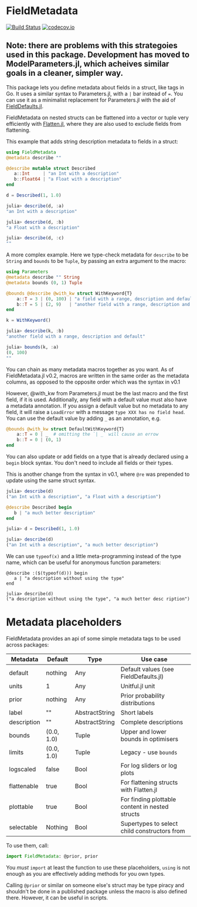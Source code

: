 # FieldMetadata

[![Build Status](https://travis-ci.org/rafaqz/FieldMetadata.jl.svg?branch=master)](https://travis-ci.org/rafaqz/FieldMetadata.jl)
[![codecov.io](http://codecov.io/github/rafaqz/FieldMetadata.jl/coverage.svg?branch=master)](http://codecov.io/github/rafaqz/FieldMetadata.jl?branch=master)


## Note: there are problems with this strategoies used in this package. Development has moved to ModelParameters.jl, which acheives similar goals in a cleaner, simpler way.

This package lets you define metadata about fields in a struct, like tags
in Go. It uses a similar syntax to Parameters.jl, with a `|` bar instead of `=`.
You can use it as a minimalist replacement for Parameters.jl with the aid of
[FieldDefaults.jl](https://github.com/rafaqz/FieldDefaults.jl).

FieldMetadata on nested structs can be flattened into a vector or tuple very efficiently with [Flatten.jl](https://github.com/rafaqz/Flatten.jl), where they are also used to 
exclude fields from flattening.


This example that adds string description metadata to fields in a struct:

```julia
using FieldMetadata
@metadata describe ""

@describe mutable struct Described
   a::Int     | "an Int with a description"  
   b::Float64 | "a Float with a description"
end

d = Described(1, 1.0)

julia> describe(d, :a) 
"an Int with a description"  

julia> describe(d, :b) 
"a Float with a description"  

julia> describe(d, :c) 
""  
```

A more complex example. Here we type-check metadata for `describe` to be 
`String` and `bounds` to be `Tuple`, by passing an extra argument to the macro:

```julia
using Parameters
@metadata describe "" String
@metadata bounds (0, 1) Tuple

@bounds @describe @with_kw struct WithKeyword{T}
    a::T = 3 | (0, 100) | "a field with a range, description and default"
    b::T = 5 | (2, 9)   | "another field with a range, description and default"
end

k = WithKeyword()

julia> describe(k, :b) 
"another field with a range, description and default"

julia> bounds(k, :a) 
(0, 100)
""  
```

You can chain as many metadata macros together as you want. As of
FieldMetadata.jl v0.2, macros are written in the same order as the metadata
columns, as opposed to the opposite order which was the syntax in v0.1

However, @with_kw from Parameters.jl must be the last macro and the first field, 
if it is used. Additionally, any field with a default value must also have a metadata
annotation. If you assign a default value but no metadata to any
field, it will raise a `LoadError` with a message `type XXX has no field head`.
You can use the default value by adding `_` as an annotation, e.g.
```julia
@bounds @with_kw struct DefaultWithKeyword{T}
    a::T = 0 | _  # omitting the `| _` will cause an errow
    b::T = 0 | (0, 1)
end
```


You can also update or add fields on a type that is already declared using a
`begin` block syntax. You don't need to include all fields or their types.

This is another change from the syntax in v0.1, where `@re` was prepended
to update using the same struct syntax.

```julia
julia> describe(d)                                                                                                     
("an Int with a description", "a Float with a description")  

@describe Described begin
   b | "a much better description"
end

julia> d = Described(1, 1.0)

julia> describe(d)
("an Int with a description", "a much better description")
```

We can use `typeof(x)` and a little meta-programming instead of the type name, 
which can be useful for anonymous function parameters:

```
@describe :($(typeof(d))) begin
   a | "a description without using the type"
end

julia> describe(d)
("a description without using the type", "a much better desc ription")
```


# Metadata placeholders

FieldMetadata provides an api of some simple metadata tags to be used across
packages: 

| Metadata    | Default     | Type           | Use case                                        |
| ----------- | ----------- | -------------- | ----------------------------------------------- |
| default     | nothing     | Any            | Default values (see FieldDefaults.jl)           |
| units       | 1           | Any            | Unitful.jl unit                                 |
| prior       | nothing     | Any            | Prior probability distributions                 |
| label       | ""          | AbstractString | Short labels                                    |
| description | ""          | AbstractString | Complete descriptions                           |
| bounds      | (0.0, 1.0)  | Tuple          | Upper and lower bounds in optimisers            |
| limits      | (0.0, 1.0)  | Tuple          | Legacy - use `bounds`                           |
| logscaled   | false       | Bool           | For log sliders or log plots                    |
| flattenable | true        | Bool           | For flattening structs with Flatten.jl          |
| plottable   | true        | Bool           | For finding plottable content in nested structs |
| selectable  | Nothing     | Bool           | Supertypes to select child constructors from    |

To use them, call:

```julia
import FieldMetadata: @prior, prior
```

You _must_ `import` at least the function to use these placeholders, `using` is
not enough as you are effectively adding methods for you own types. 

Calling `@prior` or similar on someone else's struct may be type piracy and
shouldn't be done in a published package unless the macro is also defined there.
However, it can be useful in scripts.
